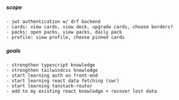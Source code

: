 ##### scope

    - jwt authentication w/ drf backend
    - cards: view cards, view deck, upgrade cards, choose borders?
    - packs: open packs, view packs, daily pack
    - profile: view profile, choose pinned cards

##### goals

    - strengthen typescript knowledge
    - strengthen tailwindcss knowledge
    - start learning auth on front-end
    - start learning react data fetching (swr)
    - start learning tanstack-router
    - add to my existing react knowledge + recover lost data
